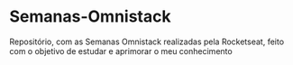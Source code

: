 # Semanas-Omnistack
Repositório, com as Semanas Omnistack realizadas pela Rocketseat, feito com o objetivo de estudar e aprimorar o meu conhecimento
